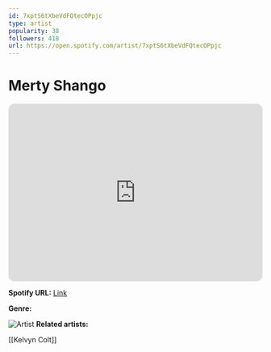 ```yaml
---
id: 7xptS6tXbeVdFQtecOPpjc
type: artist
popularity: 38
followers: 418
url: https://open.spotify.com/artist/7xptS6tXbeVdFQtecOPpjc
---
```

# Merty Shango

<iframe style="border-radius:12px" src="https://open.spotify.com/embed/artist/7xptS6tXbeVdFQtecOPpjc" width="100%" height="352" frameBorder="0" allowfullscreen="" allow="autoplay; clipboard-write; encrypted-media; fullscreen; picture-in-picture" loading="lazy"></iframe>

**Spotify URL:** [Link](https://open.spotify.com/artist/7xptS6tXbeVdFQtecOPpjc)

**Genre:** 

![Artist](https://i.scdn.co/image/ab6761610000e5eb4fb54f5c876b74642c2ff188)
**Related artists:**

[[Kelvyn Colt]]
